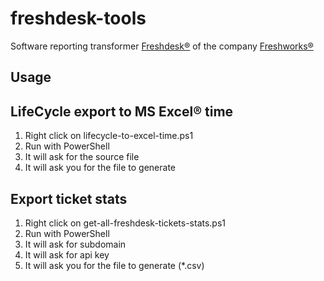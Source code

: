 # freshdesk-tools

Software reporting transformer [Freshdesk®](https://freshdesk.com/)
of the company [Freshworks®](https://www.freshworks.com/)

## Usage

## LifeCycle export to MS Excel® time

1. Right click on lifecycle-to-excel-time.ps1
2. Run with PowerShell
3. It will ask for the source file
4. It will ask you for the file to generate

## Export ticket stats

1. Right click on get-all-freshdesk-tickets-stats.ps1
2. Run with PowerShell
3. It will ask for subdomain
4. It will ask for api key
5. It will ask you for the file to generate (*.csv)
